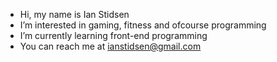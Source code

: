 - Hi, my name is Ian Stidsen
- I’m interested in gaming, fitness and ofcourse programming
- I’m currently learning front-end programming
- You can reach me at ianstidsen@gmail.com
